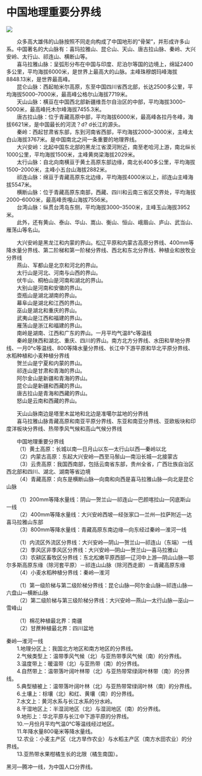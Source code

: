 # 中国地理重要分界线  

![](https://s1.imagehub.cc/images/2025/06/13/c4b619cef20884d9cd9891bf46abee68.png)  

&emsp;&emsp;众多高大雄伟的山脉按照不同走向构成了中国地形的“骨架”，并形成许多山系。中国著名的大山脉有：喜玛拉雅山、昆仑山、天山、唐古拉山脉、秦岭、大兴安岭、太行山、祁连山、横断山等。  
&emsp;&emsp;喜马拉雅山脉：呈弧形分布在中国与印度、尼泊尔等国的边境上，绵延2400多公里，平均海拔6000米，是世界上最高大的山脉。主峰珠穆朗玛峰海拔8848.13米，是世界最高峰。  
&emsp;&emsp;昆仑山脉：西起帕米尔高原，东至中国四川省西北部，长达2500多公里，平均海拔5000–7000米，最高峰公格尔山海拔7719米。  
&emsp;&emsp;天山山脉：横亘在中国西北部新疆维吾尔自治区的中部，平均海拔3000–5000米，最高峰托木尔峰海拔7455.3米。  
&emsp;&emsp;唐古拉山脉：位于青藏高原中部，平均海拔6000米，最高峰各拉丹冬峰，海拔6621米，是中国最长的河流？d? d长江的源头。  
&emsp;&emsp;秦岭：西起甘肃省东部，东到河南省西部，平均海拔2000–3000米，主峰太白山海拔3767米。是中国南北之间一条重要的地理界线。  
&emsp;&emsp;大兴安岭：北起中国东北部的黑龙江省漠河附近，南至老哈河上游，南北纵长1000公里，平均海拔1500米，主峰黄岗梁海拔2029米。  
&emsp;&emsp;太行山脉：自北向南横亘于黄土高原东部边缘，南北长400多公里，平均海拔1500–2000米，主峰小五台山海拔2882米。  
&emsp;&emsp;祁连山脉：绵亘于青藏高原东北边缘，平均海拔4000米以上，祁连山主峰海拔5547米。  
&emsp;&emsp;横断山脉：位于青藏高原东南部，西藏、四川和云南三省区交界处，平均海拔2000–6000米，最高峰贡嘎山海拔7556米。  
&emsp;&emsp;台湾山脉：纵贯台湾岛东侧，平均海拔3000–3500米，主峰玉山海拔3952米。  
&emsp;&emsp;此外，还有黄山、泰山、华山、嵩山、衡山、恒山、峨眉山、庐山、武当山、雁荡山等名山。  

&emsp;&emsp;大兴安岭是黑龙江和内蒙的界山。松辽平原和内蒙古高原分界线、400mm等降水量分界线、第二阶梯和第一阶梯分界线、西北和东北分界线、种植业和放牧业分界线  
&emsp;&emsp;燕山、军都山是北京和河北的界山。  
&emsp;&emsp;太行山是河北、河南与山西的界山。  
&emsp;&emsp;伏牛山、桐柏山是河南和湖北的界山。  
&emsp;&emsp;大别山是河南和安徽的界山。  
&emsp;&emsp;壶瓶山是湖北湖南的界山。  
&emsp;&emsp;幕阜山是湖北和江西的界山。  
&emsp;&emsp;巫山是湖北和重庆的界山。  
&emsp;&emsp;武夷山是江西和福建的界山。  
&emsp;&emsp;雁荡山是浙江和福建的界山。  
&emsp;&emsp;南岭是湖南、江西和广东的界山。一月平均气温8°c等温线  
&emsp;&emsp;秦岭是陕西和湖北、重庆、四川的界山。南方北方分界线、水田和旱地分界线、一月0°c等温线、800等降水量分界线、长江中下游平原和华北平原分界线、水稻种植和小麦种植分界线  
&emsp;&emsp;贺兰山是宁夏和内蒙的界山。  
&emsp;&emsp;祁连山是甘肃和青海的界山。  
&emsp;&emsp;阿尔金山是新疆和青海的界山。  
&emsp;&emsp;昆仑山是新疆和西藏的界山。  
&emsp;&emsp;唐古拉山是青海和西藏的界山。  
&emsp;&emsp;怒山是云南和西藏的界山。  

&emsp;&emsp;天山山脉南边是塔里木盆地和北边是准噶尔盆地的分界线  
&emsp;&emsp;喜马拉雅山脉青藏高原和南亚平原分界线、东亚和南亚分界线、亚欧板块和印度洋板块分界线、热带季风气候和高山气候分界线  

&emsp;&emsp;中国地理重要分界线  
&emsp;&emsp;（1）黄土高原：长城以南—日月山以东—太行山以西—秦岭以北  
&emsp;&emsp;（2）内蒙古高原：东起大兴安岭—西至马鬃山—南沿长城—北接蒙古  
&emsp;&emsp;（3）云贵高原：我国西南部，包括云南省东部，贵州全省，广西壮族自治区西北部和四川、湖北、湖南等省边境  
&emsp;&emsp;（4）青藏高原：向东是横断山脉—向南和向西是喜马拉雅山脉—向北是昆仑山脉  

&emsp;&emsp;（1）200mm等降水量线：阴山—贺兰山—祁连山—巴颜喀拉山—冈底斯山一线  
&emsp;&emsp;（2）400mm等降水量线：大兴安岭西坡—经张家口—兰州—拉萨附近—达喜马拉雅山东部  
&emsp;&emsp;（3）800mm等降水量线：青藏高原东南边缘—向东经过秦岭—淮河一线  

&emsp;&emsp;（1）内流区外流区分界线：大兴安岭—阴山—贺兰山—祁连山（东端）一线  
&emsp;&emsp;（2）季风区非季风区分界线：大兴安岭—阴山—贺兰山—喜马拉雅山  
&emsp;&emsp;（3）农耕区畜牧区分界线：东北松嫩平原西部—辽河中上游—阴山山脉—鄂尔多斯高原东缘（除河套平原）－祁连山山脉（除河西走廊）－青藏高原东缘  
&emsp;&emsp;（4）小麦水稻种植分界线：秦岭—淮河  

&emsp;&emsp;（1）第一级阶梯与第二级阶梯分界线：昆仑山脉—阿尔金山脉—祁连山脉—六盘山—横断山脉  
&emsp;&emsp;（2）第二级阶梯与第三级阶梯分界线：大兴安岭—燕山—太行山脉—巫山—雪峰山  

&emsp;&emsp;（1）棉花种植最北界：南疆  
&emsp;&emsp;（2）甘蔗种植最北界：四川盆地  

秦岭—淮河一线  
&emsp;&emsp;1.地理分区上：我国北方地区和南方地区的分界线。  
&emsp;&emsp;2.气候类型上：温带季风气候（北）与亚热带季风气候（南）的分界线。  
&emsp;&emsp;3.温度带上：暖温带（北）与亚热带（南）的分界线。  
&emsp;&emsp;4.自然带上：温带落叶阔叶林带（北）与亚热带常绿阔叶林带（南）的分界线。  
&emsp;&emsp;5.典型植被上：温带落叶阔叶林（北）与亚热带常绿阔叶林（南）的分界线。  
&emsp;&emsp;6.土壤上：棕壤（北）和红、黄壤（南）的分界线。  
&emsp;&emsp;7.水文上：黄河水系与长江水系的分水岭。  
&emsp;&emsp;8.干湿地区上：半湿润地区（北）与湿润地区（南）的分界线。  
&emsp;&emsp;9.地形上：华北平原与长江中下游平原的分界线。  
&emsp;&emsp;10.一月份月平均气温0℃等温线经过地区。  
&emsp;&emsp;11.年降水量800毫米等降水量线。  
&emsp;&emsp;12.农业：小麦主产区（北方旱作农业）与水稻主产区（南方水田农业）的分界线。  
&emsp;&emsp;13.亚热带水果柑橘生长的北限（橘生南国）。  

黑河—腾冲一线，为中国人口分界线。  
<!-- Last processed: 2025-07-22 03:44:31 -->
